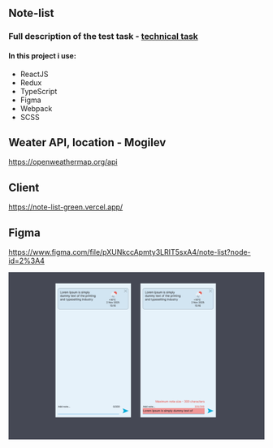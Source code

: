 ## Note-list

### Full description of the test task - [technical task](./technical%20task.pdf)

#### In this project i use:

- ReactJS
- Redux
- TypeScript
- Figma
- Webpack
- SCSS

## Weater API, location - Mogilev

https://openweathermap.org/api

## Client

https://note-list-green.vercel.app/

## Figma

https://www.figma.com/file/pXUNkccApmty3LRIT5sxA4/note-list?node-id=2%3A4

![Notes-list-preview](preview.png)
